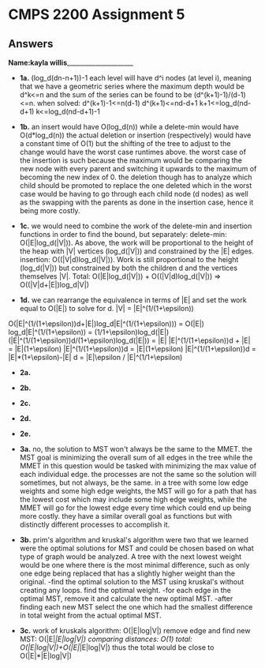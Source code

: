 # CMPS 2200 Assignment 5
## Answers

**Name:**__kayla willis_______________________






- **1a.**
(log_d(dn-n+1))-1
each level will have d^i nodes (at level i), meaning that we have a geometric series where the maximum depth would be d^k<=n and the sum of the series can be found to be (d^(k+1)-1)/(d-1)<=n. when solved:
d^(k+1)-1<=n(d-1)
d^(k+1)<=nd-d+1
k+1<=log_d(nd-d+1)
k<=log_d(nd-d+1)-1

- **1b.**
an insert would have O(log_d(n)) while a delete-min would have O(d*log_d(n))
the actual deletion or insertion (respectively) would have a constant time of O(1) but the shifting of the tree to adjust to the change would have the worst case runtimes above. the worst case of the insertion is such because the maximum would be comparing the new node with every parent and switching it upwards to the maximum of becoming the new index of 0. the deletion though has to analyze which child should be promoted to replace the one deleted which in the worst case would be having to go through each child node (d nodes) as well as the swapping with the parents as done in the insertion case, hence it being more costly.

- **1c.**
we would need to combine the work of the delete-min and insertion functions in order to find the bound, but separately:
delete-min: O(|E|log_d(|V|)). As above, the work will be proportional to the height of the heap with |V| vertices (log_d(|V|)) and constrained by the |E| edges. 
insertion: O((|V|d)log_d(|V|)). Work is still proportional to the height (log_d(|V|)) but constrained by both the children d and the vertices themselves |V|.
Total: O(|E|log_d(|V|)) + O((|V|d)log_d(|V|)) => O((|V|d+|E|)log_d|V|)

- **1d.**
we can rearrange the equivalence in terms of |E| and set the work equal to O(|E|) to solve for d. |V| = |E|^(1/(1+\epsilon))

O(|E|^(1/(1+\epsilon))d+|E|)log_d|E|^(1/(1+\epsilon))) = O(|E|)
log_d|E|^(1/(1+\epsilon)) = (1/1+\epsilon)log_d(|E|)
(|E|^(1/(1+\epsilon))d/(1+\epsilon)log_d(|E|)) = |E|
|E|^(1/(1+\epsilon))d + |E| = |E|(1+\epsilon)
|E|^(1/(1+\epsilon))d = |E|(1+\epsilon)
|E|^(1/(1+\epsilon))d = |E|*(1+\epsilon)-|E|
d = |E|\epsilon / |E|^(1/1+\epsilon)


- **2a.**


- **2b.**


- **2c.**


- **2d.**


- **2e.**



- **3a.**
no, the solution to MST won't always be the same to the MMET. the MST goal is minimizing the overall sum of all edges in the tree while the MMET in this question would be tasked with minimizing the max value of each individual edge. the processes are not the same so the solution will sometimes, but not always, be the same. in a tree with some low edge weights and some high edge weights, the MST will go for a path that has the lowest cost which may include some high edge weights, while the MMET will go for the lowest edge every time which could end up being more costly. they have a similar overall goal as functions but with distinctly different processes to accomplish it.

- **3b.**
prim's algorithm and kruskal's algorithm were two that we learned were the optimal solutions for MST and could be chosen based on what type of graph would be analyzed. A tree with the next lowest weight would be one where there is the most minimal difference, such as only one edge being replaced that has a slightly higher weight than the original.
-find the optimal solution to the MST using kruskal's without creating any loops. find the optimal weight.
-for each edge in the optimal MST, remove it and calculate the new optimal MST.
-after finding each new MST select the one which had the smallest difference in total weight from the actual optimal MST.

- **3c.**
work of kruskals algorithm: O(|E|log|V|)
remove edge and find new MST: O(|E|*|E|log|V|)
comparing distances: O(1)
total: O(|E|log|V|)+O(|E|*|E|log|V|)
thus the total would be close to O(|E|*|E|log|V|)